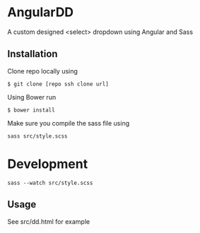 # AngularDD

A custom designed &lt;select> dropdown using Angular and Sass 

## Installation

Clone repo locally using

```
$ git clone [repo ssh clone url]
```

Using Bower run

```
$ bower install
```

Make sure you compile the sass file using

```
sass src/style.scss
```

# Development

```
sass --watch src/style.scss
```

## Usage
See src/dd.html for example

